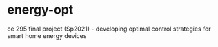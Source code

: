 # energy-opt
ce 295 final project (Sp2021) - developing optimal control strategies for smart home energy devices
